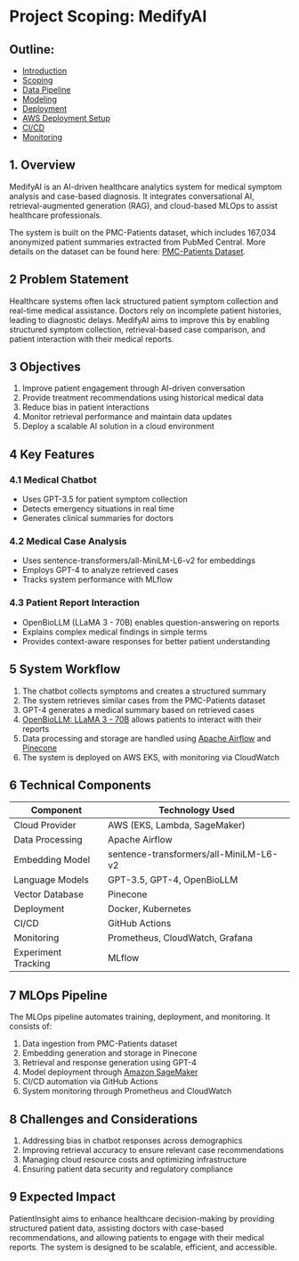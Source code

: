 # Project Scoping: MedifyAI

## Outline:

- [Introduction](introduction.md)
- [Scoping](scoping.md)
- [Data Pipeline](data_pipeline.md)
- [Modeling](modelling.md)
- [Deployment](deployment.md)
- [AWS Deployment Setup](aws_deployment_setup.md)
- [CI/CD](cicd.md)
- [Monitoring](monitoring.md)

## 1. Overview

MedifyAI is an AI-driven healthcare analytics system for medical symptom analysis and case-based diagnosis. It integrates conversational AI, retrieval-augmented generation (RAG), and cloud-based MLOps to assist healthcare professionals. 

The system is built on the PMC-Patients dataset, which includes 167,034 anonymized patient summaries extracted from PubMed Central. More details on the dataset can be found here: [PMC-Patients Dataset](https://huggingface.co/datasets/zhengyun21/PMC-Patients).

## 2 Problem Statement

Healthcare systems often lack structured patient symptom collection and real-time medical assistance. Doctors rely on incomplete patient histories, leading to diagnostic delays. MedifyAI aims to improve this by enabling structured symptom collection, retrieval-based case comparison, and patient interaction with their medical reports.

## 3 Objectives

1. Improve patient engagement through AI-driven conversation  
2. Provide treatment recommendations using historical medical data  
3. Reduce bias in patient interactions  
4. Monitor retrieval performance and maintain data updates  
5. Deploy a scalable AI solution in a cloud environment  

## 4 Key Features

### 4.1 Medical Chatbot  
- Uses GPT-3.5 for patient symptom collection  
- Detects emergency situations in real time  
- Generates clinical summaries for doctors  

### 4.2 Medical Case Analysis  
- Uses sentence-transformers/all-MiniLM-L6-v2 for embeddings  
- Employs GPT-4 to analyze retrieved cases  
- Tracks system performance with MLflow  

### 4.3 Patient Report Interaction  
- OpenBioLLM (LLaMA 3 - 70B) enables question-answering on reports  
- Explains complex medical findings in simple terms  
- Provides context-aware responses for better patient understanding  

## 5 System Workflow

1. The chatbot collects symptoms and creates a structured summary  
2. The system retrieves similar cases from the PMC-Patients dataset  
3. GPT-4 generates a medical summary based on retrieved cases  
4. [OpenBioLLM: LLaMA 3 - 70B](https://www.saama.com/introducing-openbiollm-llama3-70b-8b-saamas-ai-research-lab-released-the-most-openly-available-medical-domain-llms-to-date/)  allows patients to interact with their reports  
5. Data processing and storage are handled using [Apache Airflow](https://airflow.apache.org/docs/apache-airflow/stable/)  and [Pinecone](https://www.pinecone.io/)  
6. The system is deployed on AWS EKS, with monitoring via CloudWatch  

## 6 Technical Components

| Component | Technology Used |
|-----------|----------------|
| Cloud Provider | AWS (EKS, Lambda, SageMaker) |
| Data Processing | Apache Airflow |
| Embedding Model | sentence-transformers/all-MiniLM-L6-v2 |
| Language Models | GPT-3.5, GPT-4, OpenBioLLM |
| Vector Database | Pinecone |
| Deployment | Docker, Kubernetes |
| CI/CD | GitHub Actions |
| Monitoring | Prometheus, CloudWatch, Grafana |
| Experiment Tracking | MLflow |

## 7 MLOps Pipeline

The MLOps pipeline automates training, deployment, and monitoring. It consists of:  
1. Data ingestion from PMC-Patients dataset  
2. Embedding generation and storage in Pinecone  
3. Retrieval and response generation using GPT-4  
4. Model deployment through [Amazon SageMaker](https://docs.aws.amazon.com/sagemaker/)  
5. CI/CD automation via GitHub Actions  
6. System monitoring through Prometheus and CloudWatch  

## 8 Challenges and Considerations

1. Addressing bias in chatbot responses across demographics  
2. Improving retrieval accuracy to ensure relevant case recommendations  
3. Managing cloud resource costs and optimizing infrastructure  
4. Ensuring patient data security and regulatory compliance  

## 9 Expected Impact

PatientInsight aims to enhance healthcare decision-making by providing structured patient data, assisting doctors with case-based recommendations, and allowing patients to engage with their medical reports. The system is designed to be scalable, efficient, and accessible.  

